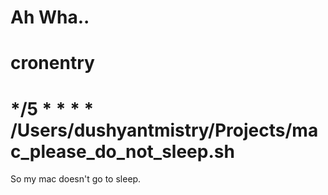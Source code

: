 # Ah Wha..

# cronentry
# */5 * * * * /Users/dushyantmistry/Projects/mac_please_do_not_sleep.sh

So my mac doesn't go to sleep.

